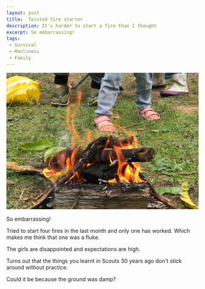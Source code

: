 ```yaml
---
layout: post
title:  Twisted fire starter
description: It's harder to start a fire than I thought
excerpt: So embarrassing!
tags:
 - Survival
 - Manliness
 - Family
---
```


![Burning timber, happy family](/images/the-roof-is-on-fire.jpg)

So embarrassing!

Tried to start four fires in the last month and only one has worked. Which makes me think that one was a fluke.

The girls are disappointed and expectations are high.

Turns out that the things you learnt in Scouts 30 years ago don't stick around without practice.

Could it be because the ground was damp?
